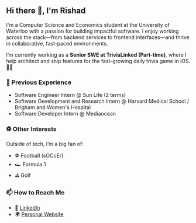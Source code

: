 ## Hi there 👋, I'm Rishad

I'm a Computer Science and Economics student at the University of Waterloo with a passion for building impactful software. I enjoy working across the stack—from backend services to frontend interfaces—and thrive in collaborative, fast-paced environments.

I’m currently working as a **Senior SWE at TriviaLinked (Part-time)**, where I help architect and ship features for the fast-growing daily trivia game in iOS. 🧠🔗

### 💼 Previous Experience
- Software Engineer Intern @ Sun Life (2 terms)
- Software Development and Research Intern @ Harvard Medical School / Brigham and Women's Hospital
- Software Developer Intern @ Mediaocean

### ⚽ Other Interests
Outside of tech, I’m a big fan of:
- ⚽ Football (sOCcEr)
- 🏎️ Formula 1
- ⛳ Golf

### 📫 How to Reach Me
- 🔗 [LinkedIn](https://www.linkedin.com/in/rishadluthra)
- 🌍 [Personal Website](https://www.rishadluthra.dev)
